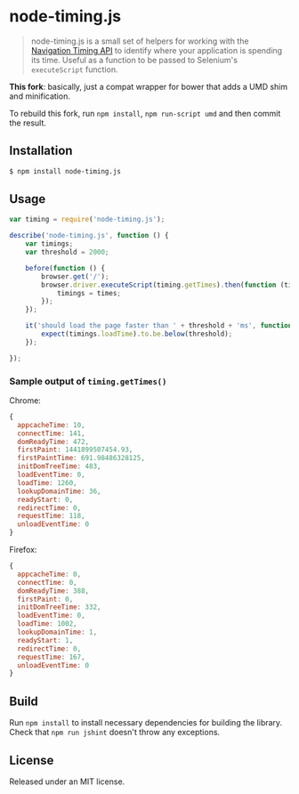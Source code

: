 node-timing.js
=========

> node-timing.js is a small set of helpers for working with the [Navigation Timing API](https://developer.mozilla.org/en-US/docs/Navigation_timing) to identify where your application is spending its time. Useful as a function to be passed to Selenium's `executeScript` function.

**This fork**: basically, just a compat wrapper for bower that adds a UMD shim and minification.

To rebuild this fork, run `npm install`, `npm run-script umd` and then commit the result.

## Installation

```sh
$ npm install node-timing.js
```

## Usage

```js
var timing = require('node-timing.js');

describe('node-timing.js', function () {
    var timings;
    var threshold = 2000;

    before(function () {
        browser.get('/');
        browser.driver.executeScript(timing.getTimes).then(function (times) {
            timings = times;
        });
    });

    it('should load the page faster than ' + threshold + 'ms', function () {
        expect(timings.loadTime).to.be.below(threshold);
    });

});
```

### Sample output of `timing.getTimes()`

Chrome:

```js
{
  appcacheTime: 10,
  connectTime: 141,
  domReadyTime: 472,
  firstPaint: 1441899507454.93,
  firstPaintTime: 691.98486328125,
  initDomTreeTime: 483,
  loadEventTime: 0,
  loadTime: 1260,
  lookupDomainTime: 36,
  readyStart: 0,
  redirectTime: 0,
  requestTime: 118,
  unloadEventTime: 0
}
```

Firefox:

```js
{
  appcacheTime: 0,
  connectTime: 0,
  domReadyTime: 388,
  firstPaint: 0,
  initDomTreeTime: 332,
  loadEventTime: 0,
  loadTime: 1002,
  lookupDomainTime: 1,
  readyStart: 1,
  redirectTime: 0,
  requestTime: 167,
  unloadEventTime: 0
}
```

## Build

Run `npm install` to install necessary dependencies for building the library. Check that `npm run jshint` doesn't throw any exceptions.

## License

Released under an MIT license.
